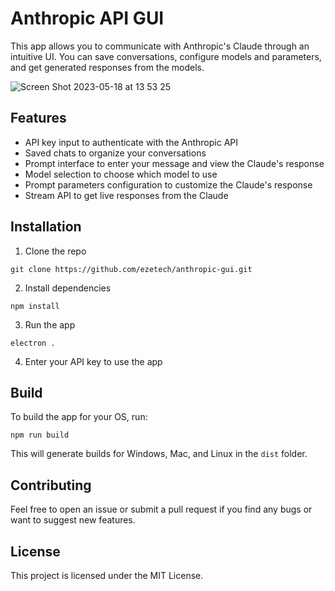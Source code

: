 # Anthropic API GUI

This app allows you to communicate with Anthropic's Claude through an intuitive UI. You can save conversations, configure models and parameters, and get generated responses from the models.

![Screen Shot 2023-05-18 at 13 53 25](https://github.com/ezetech/anthropic-gui/assets/1138938/5a172680-bd18-4c77-8c6e-b79d2c16fa6b)

## Features

- API key input to authenticate with the Anthropic API
- Saved chats to organize your conversations
- Prompt interface to enter your message and view the Claude's response
- Model selection to choose which model to use
- Prompt parameters configuration to customize the Claude's response
- Stream API to get live responses from the Claude

## Installation

1. Clone the repo

```
git clone https://github.com/ezetech/anthropic-gui.git
```

2. Install dependencies

```
npm install
```

3. Run the app

```
electron .
```

4. Enter your API key to use the app

## Build

To build the app for your OS, run:

```
npm run build
```

This will generate builds for Windows, Mac, and Linux in the `dist` folder.

## Contributing

Feel free to open an issue or submit a pull request if you find any bugs or want to suggest new features.

## License

This project is licensed under the MIT License.
